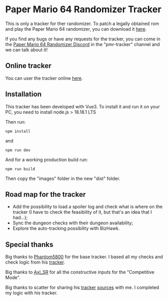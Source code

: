 # Paper Mario 64 Randomizer Tracker

This is only a tracker for ther randomizer. To patch a legally obtained rom and play the Paper Mario 64 randomizer, you can download it [here](https://pm64randomizer.com/).

If you find any bugs or have any requests for the tracker, you can come in the [Paper Mario 64 Randomizer Discord](https://discord.gg/4Z5G69ZNJg) in the "pmr-tracker" channel and we can talk about it!

## Online tracker

You can user the tracker online [here](https://pm64r-tracker.mryami.com/).

## Installation

This tracker has been developed with Vue3. To install it and run it on your PC, you need to install node.js > 18.18.1 LTS

Then run:

`npm install`

and

`npm run dev`

And for a working production build run:

`npm run build`

Then copy the "images" folder in the new "dist" folder.

## Road map for the tracker

-   Add the possibility to load a spoiler log and check what is where on the tracker (I have to check the feasibility of it, but that's an idea that I had...);
-   Sync the dungeon checks with their dungeon availability;
-   Explore the auto-tracking possibility with BizHawk.

## Special thanks

Big thanks to [Phantom5800](https://www.twitch.tv/phantom5800) for the base tracker. I based all my checks and check logic from his [tracker](https://pmr-tracker.phantom-games.com/).

Big thanks to [Axl_SR](https://www.twitch.tv/axl_sr) for all the constructive inputs for the "Competitive Mode".

Big thanks to scatter for sharing his [tracker](https://pmr-tracker-vue-production.up.railway.app/) [sources](https://github.com/christianlegge/pmr-tracker-vue) with me. I completed my logic with his tracker.
